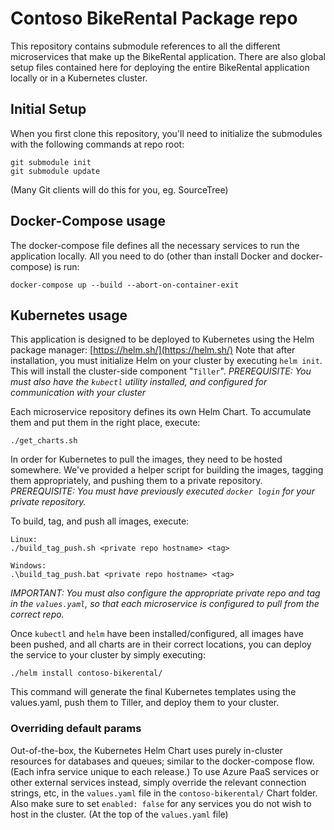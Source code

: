 # Contoso BikeRental Package repo
This repository contains submodule references to all the different microservices that make up the BikeRental application. There are also global setup files contained here for deploying the entire BikeRental application locally or in a Kubernetes cluster.

## Initial Setup
When you first clone this repository, you'll need to initialize the submodules with the following commands at repo root:
```
git submodule init
git submodule update
```
(Many Git clients will do this for you, eg. SourceTree)

## Docker-Compose usage
The docker-compose file defines all the necessary services to run the application locally. All you need to do (other than install Docker and docker-compose) is run:
```
docker-compose up --build --abort-on-container-exit
```

## Kubernetes usage
This application is designed to be deployed to Kubernetes using the Helm package manager: [https://helm.sh/](https://helm.sh/)  Note that after installation, you must initialize Helm on your cluster by executing `helm init`.  This will install the cluster-side component "`Tiller`".
_PREREQUISITE: You must also have the `kubectl` utility installed, and configured for communication with your cluster_

Each microservice repository defines its own Helm Chart. To accumulate them and put them in the right place, execute:
```
./get_charts.sh
```

In order for Kubernetes to pull the images, they need to be hosted somewhere. We've provided a helper script for building the images, tagging them appropriately, and pushing them to a private repository.
_PREREQUISITE: You must have previously executed `docker login` for your private repository._

To build, tag, and push all images, execute:
```
Linux:
./build_tag_push.sh <private repo hostname> <tag>

Windows:
.\build_tag_push.bat <private repo hostname> <tag>
```
_IMPORTANT: You must also configure the appropriate private repo and tag in the `values.yaml`, so that each microservice is configured to pull from the correct repo._

Once `kubectl` and `helm` have been installed/configured, all images have been pushed, and all charts are in their correct locations, you can deploy the service to your cluster by simply executing:
```
./helm install contoso-bikerental/
```

This command will generate the final Kubernetes templates using the values.yaml, push them to Tiller, and deploy them to your cluster.

### Overriding default params
Out-of-the-box, the Kubernetes Helm Chart uses purely in-cluster resources for databases and queues; similar to the docker-compose flow.  (Each infra service unique to each release.)  To use Azure PaaS services or other external services instead, simply override the relevant connection strings, etc, in the `values.yaml` file in the `contoso-bikerental/` Chart folder.  Also make sure to set `enabled: false` for any services you do not wish to host in the cluster. (At the top of the `values.yaml` file)